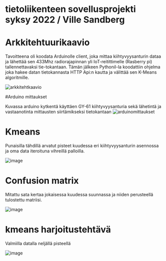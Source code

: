 # tietoliikenteen sovellusprojekti syksy 2022 / Ville Sandberg

# Arkkitehtuurikaavio

Tavoitteena oli koodata Arduinolle client, joka mittaa kiihtyvyysanturin dataa ja lähettää sen 433Mhz radiorajapinnan yli IoT-reitittimelle (Rasberry pi) tallennettavaksi tie-tokantaan. Tämän jälkeen Pythonil-la koodattiin ohjelma joka hakee datan tietokannasta HTTP Api:n kautta ja välittää sen K-Means algoritmille.

![arkkitehtkaavio](https://user-images.githubusercontent.com/99398876/207575739-eff09a86-39f3-411a-a2eb-e9300c74c337.PNG)


#Arduino mittaukset

Kuvassa arduino kytkentä käyttäen GY-61 kiihtyvyysanturia sekä lähetintä ja vastaanotinta mittausten siirtämikseksi tietokantaan
![arduinomittaukset](https://user-images.githubusercontent.com/99398876/207831490-312a3bac-0d3f-4d4f-b671-dd9417fa86c6.PNG)


# Kmeans

Punaisilla tähdillä arvatut pisteet kuudessa eri kiihtyvyysanturin asennossa ja oma data iteroituna vihreillä palloilla.

![image](https://user-images.githubusercontent.com/99398876/205662060-edba5896-98dd-46a0-a435-34141e5c69a0.png) 


# Confusion matrix

Mitattu sata kertaa jokaisessa kuudessa suunnassa ja niiden perusteellä tulostettu matriisi.

![image](https://user-images.githubusercontent.com/99398876/206994697-35a1516c-5424-4507-93c8-72416099b257.png)



# kmeans harjoitustehtävä

Valmiilla datalla neljällä pisteellä

![image](https://user-images.githubusercontent.com/99398876/204475630-815fb3b7-66dc-460f-a5cb-d410711c659b.png)







